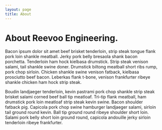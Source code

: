 ```yaml
---
layout: page
title: About
---
```


# About Reevoo Engineering.

Bacon ipsum dolor sit amet beef brisket tenderloin, strip steak tongue flank pork loin shankle meatball. Jerky pork belly bresaola shank bacon porchetta. Tenderloin ham hock kielbasa drumstick. Strip steak venison salami, tail shankle swine doner. Drumstick biltong meatball short ribs rump, pork chop sirloin. Chicken shankle swine venison fatback, kielbasa prosciutto beef bacon. Leberkas flank t-bone, venison frankfurter ribeye shankle chicken ham hock strip steak.

Boudin landjaeger tenderloin, kevin pastrami pork chop shankle strip steak brisket salami corned beef ball tip meatloaf. Tri-tip flank meatball, ham drumstick pork loin meatloaf strip steak kevin swine. Bacon shoulder fatback pig. Capicola pork chop swine hamburger landjaeger salami, sirloin tail ground round kevin. Ball tip ground round ribeye shoulder short loin. Salami pork belly short loin ground round, capicola andouille jerky sirloin tenderloin ribeye frankfurter.
